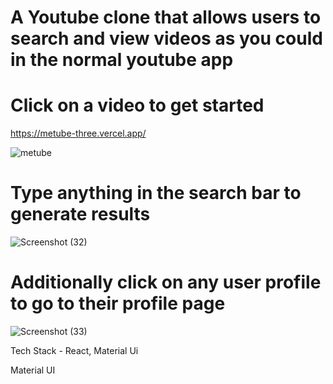# A Youtube clone that allows users to search and view videos as you could in the normal youtube app
# Click on a video to get started

https://metube-three.vercel.app/


![metube](https://user-images.githubusercontent.com/69213231/219253694-b4c48ca1-0e17-41fe-a68f-059d9e31da53.png)

# Type anything in the search bar to generate results

![Screenshot (32)](https://user-images.githubusercontent.com/69213231/219943499-02520b90-5380-441c-973c-cfe6932b7259.png)


# Additionally click on any user profile to go to their profile page


![Screenshot (33)](https://user-images.githubusercontent.com/69213231/219943529-81c8fec8-1060-4d50-9c21-20d6b26fa30f.png)







Tech Stack - React, Material Ui


Material UI